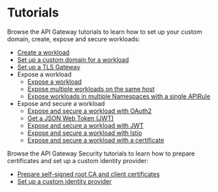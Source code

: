 # Tutorials

Browse the API Gateway tutorials to learn how to set up your custom domain, create, expose and secure workloads:

- [Create a workload](./01-00-create-workload.md)
- [Set up a custom domain for a workload](./01-10-setup-custom-domain-for-workload.md)
- [Set up a TLS Gateway](./01-20-set-up-tls-gateway.md)
- Expose a workload
  - [Expose a workload](./01-40-expose-workload/01-40-expose-workload-apigateway.md)
  - [Expose multiple workloads on the same host](./01-40-expose-workload/01-41-expose-multiple-workloads.md)
  - [Expose workloads in multiple Namespaces with a single APIRule](./01-40-expose-workload/01-42-expose-workloads-multiple-namespaces.md)
- Expose and secure a workload
  - [Expose and secure a workload with OAuth2](./01-50-expose-and-secure-a-workload/01-50-expose-and-secure-workload-oauth2.md)
  - [Get a JSON Web Token (JWT)](./01-50-expose-and-secure-a-workload/01-51-get-jwt.md)
  - [Expose and secure a workload with JWT](./01-50-expose-and-secure-a-workload/01-52-expose-and-secure-workload-jwt.md)
  - [Expose and secure a workload with Istio](./01-50-expose-and-secure-a-workload/01-53-expose-and-secure-workload-istio.md)
  - [Expose and secure a workload with a certificate](./01-50-expose-and-secure-a-workload/01-54-expose-and-secure-workload-with-certificate.md)

Browse the API Gateway Security tutorials to learn how to prepare certificates and set up a custom identity provider:

- [Prepare self-signed root CA and client certificates](./01-60-security/01-61-mtls-selfsign-client-certicate.md)
- [Set up a custom identity provider](./01-60-security/01-62-set-up-idp.md)